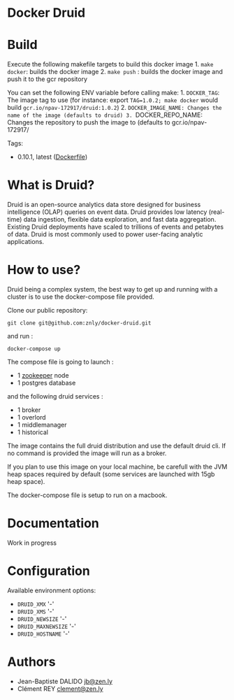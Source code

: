 Docker Druid
================


# Build

Execute the following makefile targets to build this docker image
	1. `make docker`: builds the docker image
	2. `make push` : builds the docker image and push it to the gcr repository

You can set the following ENV variable before calling make:
	1. `DOCKER_TAG`: The image tag to use (for instance: export `TAG=1.0.2; make docker` would build `gcr.io/npav-172917/druid:1.0.2`)
	2. `DOCKER_IMAGE_NAME: Changes the name of the image (defaults to druid)
	3. `DOCKER_REPO_NAME: Changes the repository to push the image to (defaults to gcr.io/npav-172917/


Tags:

- 0.10.1, latest ([Dockerfile](https://github.com/znly/docker-druid/blob/master/Dockerfile))

What is Druid?
==================

Druid is an open-source analytics data store designed for business intelligence (OLAP) queries on event data. Druid provides low latency (real-time) data ingestion, flexible data exploration, and fast data aggregation. Existing Druid deployments have scaled to trillions of events and petabytes of data. Druid is most commonly used to power user-facing analytic applications.


How to use?
===========

Druid being a complex system, the best way to get up and running with a cluster is to use the docker-compose file provided. 

Clone our public repository:

```
git clone git@github.com:znly/docker-druid.git
```

and run :

```
docker-compose up
```

The compose file is going to launch :

- 1 [zookeeper](https://hub.docker.com/r/znly/zookeeper/) node
- 1 postgres database

and the following druid services :

- 1 broker
- 1 overlord
- 1 middlemanager
- 1 historical

The image contains the full druid distribution and use the default druid cli. If no command is provided the image will run as a broker.

If you plan to use this image on your local machine, be carefull with the JVM heap spaces required by default (some services are launched with 15gb heap space).

The docker-compose file is setup to run on a macbook.

Documentation
=============

Work in progress

Configuration
=============

Available environment options:

- `DRUID_XMX` '-'
- `DRUID_XMS` '-'
- `DRUID_NEWSIZE` '-'
- `DRUID_MAXNEWSIZE` '-'
- `DRUID_HOSTNAME` '-'

Authors
=======

- Jean-Baptiste DALIDO <jb@zen.ly>
- Clément REY <clement@zen.ly>
